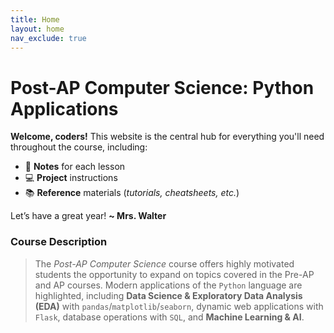 ```yaml
---
title: Home
layout: home
nav_exclude: true
---
```


# Post-AP Computer Science: Python Applications
<strong class="text-purple-000">Welcome, coders!</strong> This website is the central hub for everything you'll need throughout the course, including:
* 📓 **Notes** for each lesson
* 💻 **Project** instructions 
* 📚 **Reference** materials (_tutorials, cheatsheets, etc._)

Let’s have a great year! <strong class="text-purple-000">~ Mrs. Walter</strong>

### Course Description
> The _Post-AP Computer Science_ course offers highly motivated students the opportunity to expand on topics covered in the Pre-AP and AP courses. Modern applications of the `Python` language are highlighted, including **Data Science & Exploratory Data Analysis (EDA)** with `pandas`/`matplotlib`/`seaborn`, dynamic web applications with `Flask`, database operations with `SQL`, and **Machine Learning & AI**.
